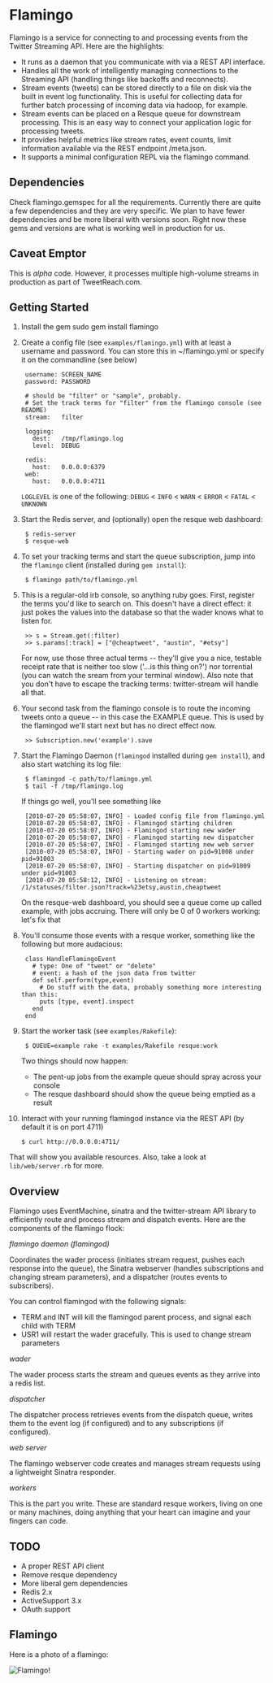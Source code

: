 Flamingo
========
Flamingo is a service for connecting to and processing events from the Twitter 
Streaming API. Here are the highlights:

* It runs as a daemon that you communicate with via a REST API interface.
* Handles all the work of intelligently managing connections to the 
  Streaming API (handling things like backoffs and reconnects).
* Stream events (tweets) can be stored directly to a file on disk via the 
  built in event log functionality. This is useful for collecting data for 
  further batch processing of incoming data via hadoop, for example.
* Stream events can be placed on a Resque queue for downstream processing. This 
  is an easy way to connect your application logic for processing tweets.
* It provides helpful metrics like stream rates, event counts, limit information 
  available via the REST endpoint /meta.json.
* It supports a minimal configuration REPL via the flamingo command.

Dependencies
------------
Check flamingo.gemspec for all the requirements. Currently there are quite a 
few dependencies and they are very specific. We plan to have fewer dependencies 
and be more liberal with versions soon. Right now these gems and versions are 
what is working well in production for us.

Caveat Emptor
-------------
This is *alpha* code. However, it processes multiple high-volume streams 
in production as part of TweetReach.com.

Getting Started
---------------
1. Install the gem
        sudo gem install flamingo

2. Create a config file (see `examples/flamingo.yml`) with at least a username
and password. You can store this in ~/flamingo.yml or specify it on the
commandline (see below)

        username: SCREEN_NAME
        password: PASSWORD
        
        # should be "filter" or "sample", probably.
        # Set the track terms for "filter" from the flamingo console (see README)
        stream:   filter
        
        logging:
          dest:   /tmp/flamingo.log
          level:  DEBUG

        redis:
          host:   0.0.0.0:6379
        web:
          host:   0.0.0.0:4711

    `LOGLEVEL` is one of the following:
    `DEBUG` < `INFO` < `WARN` < `ERROR` < `FATAL` < `UNKNOWN`

3. Start the Redis server, and (optionally) open the resque web dashboard:

        $ redis-server
        $ resque-web

4. To set your tracking terms and start the queue subscription, jump into the `flamingo` client (installed during `gem install`):

        $ flamingo path/to/flamingo.yml

5. This is a regular-old irb console, so anything ruby goes. First, register the terms you'd like to search on.  This doesn't have a direct effect: it just pokes the values into the database so that the wader knows what to listen for.

        >> s = Stream.get(:filter)
        >> s.params[:track] = ["@cheaptweet", "austin", "#etsy"]

    For now, use those three actual terms -- they'll give you a nice, testable receipt rate that is neither too slow ('...is this thing on?') nor torrential (you can watch the sream from your terminal window).  Also note that you don't have to escape the tracking terms: twitter-stream will handle all that.

6. Your second task from the flamingo console is to route the incoming tweets onto a queue -- in this case the EXAMPLE queue. This is used by the flamingod we'll start next but has no direct effect now.

        >> Subscription.new('example').save

7. Start the Flamingo Daemon (`flamingod` installed during `gem install`), and also start watching its log file:

        $ flamingod -c path/to/flamingo.yml
        $ tail -f /tmp/flamingo.log

    If things go well, you'll see something like

        [2010-07-20 05:58:07, INFO] - Loaded config file from flamingo.yml
        [2010-07-20 05:58:07, INFO] - Flamingod starting children
        [2010-07-20 05:58:07, INFO] - Flamingod starting new wader
        [2010-07-20 05:58:07, INFO] - Flamingod starting new dispatcher
        [2010-07-20 05:58:07, INFO] - Flamingod starting new web server
        [2010-07-20 05:58:07, INFO] - Starting wader on pid=91008 under pid=91003
        [2010-07-20 05:58:07, INFO] - Starting dispatcher on pid=91009 under pid=91003
        [2010-07-20 05:58:12, INFO] - Listening on stream: /1/statuses/filter.json?track=%23etsy,austin,cheaptweet

    On the resque-web dashboard, you should see a queue come up called example, with jobs accruing. There will only be 0 of 0 workers working: let's fix that
        
8. You'll consume those events with a resque worker, something like the following but more audacious:

        class HandleFlamingoEvent
          # type: One of "tweet" or "delete"
          # event: a hash of the json data from twitter
          def self.perform(type,event)
            # Do stuff with the data, probably something more interesting than this:
            puts [type, event].inspect
          end
        end

9. Start the worker task (see `examples/Rakefile`):
        
        $ QUEUE=example rake -t examples/Rakefile resque:work

   Two things should now happen:
   * The pent-up jobs from the example queue should spray across your console
   * The resque dashboard should show the queue being emptied as a result 
   
10. Interact with your running flamingod instance via the REST API (by default it is on port 4711)

        $ curl http://0.0.0.0:4711/
   
   That will show you available resources. Also, take a look at `lib/web/server.rb` for more.
   
Overview
--------

Flamingo uses EventMachine, sinatra and the twitter-stream API library to
efficiently route and process stream and dispatch events. Here are the
components of the flamingo flock:

*flamingo daemon (flamingod)*

Coordinates the wader process (initiates stream request, pushes each response
into the queue), the Sinatra webserver (handles subscriptions and changing 
stream parameters), and a dispatcher (routes events to subscribers).

You can control flamingod with the following signals:

* TERM and INT will kill the flamingod parent process, and signal each child with TERM
* USR1 will restart the wader gracefully. This is used to change stream parameters

*wader*

The wader process starts the stream and queues events as they arrive into a redis list.

*dispatcher*

The dispatcher process retrieves events from the dispatch queue, writes them to 
the event log (if configured) and to any subscriptions (if configured).

*web server*

The flamingo webserver code creates and manages stream requests using a
lightweight Sinatra responder.

*workers*

This is the part you write. These are standard resque workers, living on one or
many machines, doing anything that your heart can imagine and your fingers can
code.


TODO
-----
* A proper REST API client
* Remove resque dependency
* More liberal gem dependencies
 * Redis 2.x
 * ActiveSupport 3.x
* OAuth support

Flamingo
--------

Here is a photo of a flamingo:

![Flamingo!](http://farm4.static.flickr.com/3438/3302580937_0ec540b73e_z_d.jpg "Flamingo Photo by William Warby, CC-BY License: http://www.flickr.com/photos/wwarby/3302580937 :: photo taken 21 Feb 2009 in Dagnall, England.")
